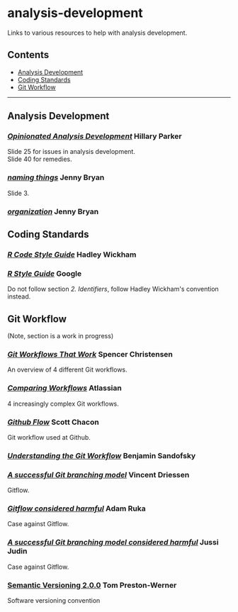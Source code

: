# analysis-development

Links to various resources to help with analysis development.

## Contents

* [Analysis Development](#analysis-development)
* [Coding Standards](#coding-standards)
* [Git Workflow](#git-workflow)

------

## Analysis Development

### [*Opinionated Analysis Development*](https://www.slideshare.net/hilaryparker/opinionated-analysis-development?next_slideshow=1ßß) Hillary Parker

Slide 25 for issues in analysis development. <br>
Slide 40 for remedies.

### [*naming things*](http://www2.stat.duke.edu/~rcs46/lectures_2015/01-markdown-git/slides/naming-slides/naming-slides.pdf) Jenny Bryan

Slide 3.

### [*organization*](http://www2.stat.duke.edu/~rcs46/lectures_2015/01-markdown-git/slides/organization-slides/organization-slides.pdf) Jenny Bryan

## Coding Standards

### [*R Code Style Guide*](http://adv-r.had.co.nz/Style.html) Hadley Wickham

### [*R Style Guide*](https://google.github.io/styleguide/Rguide.xml) Google

Do not follow section *2. Identifiers*, follow Hadley Wickham's convention instead.

## Git Workflow
(Note, section is a work in progress)

### [*Git Workflows That Work*](http://blog.endpoint.com/2014/05/git-workflows-that-work.html) Spencer Christensen

An overview of 4 different Git workflows.

### [*Comparing Workflows*](https://www.atlassian.com/git/tutorials/comparing-workflows#gitflow-workflow) Atlassian

4 increasingly complex Git workflows.

### [*Github Flow*](http://scottchacon.com/2011/08/31/github-flow.html) Scott Chacon

Git workflow used at Github.

### [*Understanding the Git Workflow*](https://sandofsky.com/blog/git-workflow.html) Benjamin Sandofsky

### [*A successful Git branching model*](http://nvie.com/posts/a-successful-git-branching-model/) Vincent Driessen

Gitflow.

### [*Gitflow considered harmful*](http://endoflineblog.com/gitflow-considered-harmful) Adam Ruka

Case against Gitflow.

### [*A successful Git branching model considered harmful*](https://barro.github.io/2016/02/a-succesful-git-branching-model-considered-harmful/) Jussi Judin

Case against Gitflow.





### [Semantic Versioning 2.0.0](https://semver.org/) Tom Preston-Werner

Software versioning convention



